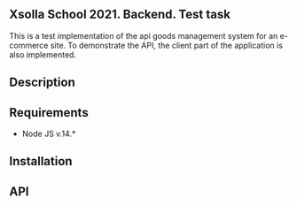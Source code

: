 ## Xsolla School 2021. Backend. Test task

This is a test implementation of the api goods management system for an e-commerce site.
To demonstrate the API, the client part of the application is also implemented.

## Description


## Requirements
* Node JS v.14.*

## Installation


## API


